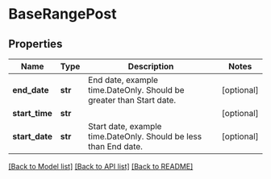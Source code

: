 # BaseRangePost

## Properties

Name | Type | Description | Notes
------------ | ------------- | ------------- | -------------
**end_date** | **str** | End date, example time.DateOnly. Should be greater than Start date. | [optional] 
**start_time** | **str** |  | [optional] 
**start_date** | **str** | Start date, example time.DateOnly. Should be less than End date. | [optional] 

[[Back to Model list]](../README.md#documentation-for-models) [[Back to API list]](../README.md#documentation-for-api-endpoints) [[Back to README]](../README.md)


